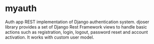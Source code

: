 # myauth
Auth app
REST implementation of Django authentication system. djoser library provides a set of Django Rest Framework views to handle basic actions such as registration, login, logout, password reset and account activation. It works with custom user model.
